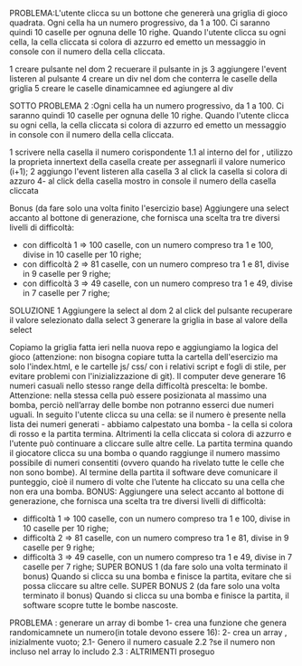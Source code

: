 PROBLEMA:L'utente clicca su un bottone che genererà una griglia di gioco quadrata.
Ogni cella ha un numero progressivo, da 1 a 100. Ci saranno quindi 10 caselle per ognuna delle 10 righe. Quando l'utente clicca su ogni cella, la cella cliccata si colora di azzurro ed emetto un messaggio in console con il numero della cella cliccata.

1 creare pulsante nel dom
2 recuerare il pulsante in js
3 aggiungere l'event listeren al pulsante
4 creare un div nel dom che conterra le caselle della griglia 
5 creare le caselle dinamicamnee ed agiungere al div

SOTTO PROBLEMA 2 :Ogni cella ha un numero progressivo, da 1 a 100. Ci saranno quindi 10 caselle per ognuna delle 10 righe. Quando l'utente clicca su ogni cella, la cella cliccata si colora di azzurro ed emetto un messaggio in console con il numero della cella cliccata.
  
1 scrivere nella casella il numero corispondente
1.1 al interno del for , utilizzo la proprieta innertext della casella create per assegnarli il valore numerico (i+1);
2 aggiungo l'event listeren alla casella 
3  al click la casella si colora di azzuro 
4- al click della casella mostro in console il numero della casella cliccata 

Bonus (da fare solo una volta finito l'esercizio base)
Aggiungere una select accanto al bottone di generazione, che fornisca una scelta tra tre diversi livelli di difficoltà:
- con difficoltà 1 => 100 caselle, con un numero compreso tra 1 e 100, divise in 10 caselle per 10 righe;
- con difficoltà 2 => 81 caselle, con un numero compreso tra 1 e 81, divise in 9 caselle per 9 righe;
- con difficoltà 3 => 49 caselle, con un numero compreso tra 1 e 49, divise in 7 caselle per 7 righe;

SOLUZIONE
1 Aggiungere la select al dom
2 al click del pulsante recuperare il valore selezionato dalla select
3 generare la griglia in base al valore della select

Copiamo la griglia fatta ieri nella nuova repo e aggiungiamo la logica del gioco (attenzione: non bisogna copiare tutta la cartella dell'esercizio ma solo l'index.html, e le cartelle js/ css/ con i relativi script e fogli di stile, per evitare problemi con l'inizializzazione di git).
Il computer deve generare 16 numeri casuali nello stesso range della difficoltà prescelta: le bombe.
Attenzione: nella stessa cella può essere posizionata al massimo una bomba, perciò nell’array delle bombe non potranno esserci due numeri uguali.
In seguito l'utente clicca su una cella: se il numero è presente nella lista dei numeri generati - abbiamo calpestato una bomba - la cella si colora di rosso e la partita termina. Altrimenti la cella cliccata si colora di azzurro e l'utente può continuare a cliccare sulle altre celle.
La partita termina quando il giocatore clicca su una bomba o quando raggiunge il numero massimo possibile di numeri consentiti (ovvero quando ha rivelato tutte le celle che non sono bombe).
Al termine della partita il software deve comunicare il punteggio, cioè il numero di volte che l’utente ha cliccato su una cella che non era una bomba.
BONUS:
Aggiungere una select accanto al bottone di generazione, che fornisca una scelta tra tre diversi livelli di difficoltà:
- difficoltà 1 ⇒ 100 caselle, con un numero compreso tra 1 e 100, divise in 10 caselle per 10 righe;
- difficoltà 2 ⇒ 81 caselle, con un numero compreso tra 1 e 81, divise in 9 caselle per 9 righe;
- difficoltà 3 ⇒ 49 caselle, con un numero compreso tra 1 e 49, divise in 7 caselle per 7 righe;
SUPER BONUS 1 (da fare solo una volta terminato il bonus)
Quando si clicca su una bomba e finisce la partita, evitare che si possa cliccare su altre celle.
SUPER BONUS 2  (da fare solo una volta terminato il bonus)
Quando si clicca su una bomba e finisce la partita, il software scopre tutte le bombe nascoste.

PROBLEMA : generare un array di bombe 
1- crea una funzione che genera randomicamnete un numero(in totale devono essere 16):
2- crea un array , inizialmente vuoto;
    2.1- Genero il numero casuale 
    2.2 ?se il numero non incluso nel array lo includo
    2.3 : ALTRIMENTI proseguo

